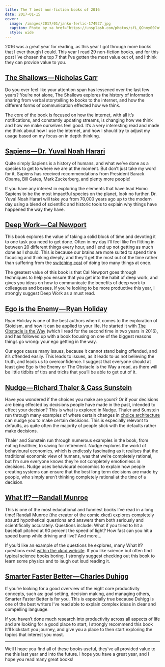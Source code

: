 ```yaml
---
title: The 7 best non-fiction books of 2016
date: 2017-01-15
cover:
  image: /images/2017/01/janko-ferlic-174927.jpg
  caption: Photo by <a href="https://unsplash.com/photos/sfL_QOnmy00?utm_source=unsplash&utm_medium=referral&utm_content=creditCopyText">Janko Ferlič</a> on <a href="https://unsplash.com/?utm_source=unsplash&utm_medium=referral&utm_content=creditCopyText">Unsplash</a>
  style: wide
---
```


2016 was a great year for reading, as this year I got through more books that I ever though I could. This year I read 29 non-fiction books, and for this post I’ve chosen the top 7 that I’ve gotten the most value out of, and I think they can provide value to you.

## [The Shallows — Nicholas Carr](http://www.bookdepository.com/The-Shallows/9780393339758?a_aid=scottmacleod)

Do you ever feel like your attention span has lessened over the last few years? You’re not alone, The Shallows explores the history of information sharing from verbal storytelling to books to the internet, and how the different forms of communication effected how we think.

The core of the book is focused on how the internet, with all it’s notifications, and constantly updating streams, is changing how we think and how we make ourselves feel good. It’s a very interesting read and made me think about how I use the internet, and how I should try to adjust my usage based on my focus on in depth thinking.

## [Sapiens — Dr. Yuval Noah Harari](http://www.bookdepository.com/Sapiens/9780099590088?a_aid=scottmacleod)

Quite simply Sapiens is a history of humans, and what we’ve done as a species to get to where we are at the moment. But don’t just take my word for it, Sapiens has received recommendations from President Barack Obama, Bill Gates, Mark Zuckerberg, and plenty more people!

If you have any interest in exploring the elements that have lead Homo Sapiens to be the most impactful species on the planet, look no further. Dr. Yuval Noah Harari will take you from 70,000 years ago up to the modern day using a blend of scientific and historic tools to explain why things have happened the way they have.

## [Deep Work — Cal Newport](http://www.bookdepository.com/Deep-Work/9780349411903?a_aid=scottmacleod)

This book explores the value of taking a solid block of time and devoting it to one task you need to get done. Often in my day I’ll feel like I’m flitting in between 20 different things every hour, and I end up not getting as much done as I should. This is because our brains are more suited to spend time focusing and thinking deeply, and they’ll get the most out of the time rather than suffering from the [switching cost](http://apa.org/research/action/multitask.aspx) of doing too many things at once.

The greatest value of this book is that Cal Newport goes through techniques to help you ensure that you get into the habit of deep work, and gives you ideas on how to communicate the benefits of deep work to colleagues and bosses. If you’re looking to be more productive this year, I strongly suggest Deep Work as a must read.

## [Ego is the Enemy — Ryan Holiday](http://www.bookdepository.com/Ego-is-Enemy-Ryan-Holiday/9781781257012?a_aid=scottmacleod)

Ryan Holiday is one of the best authors when it comes to the exploration of Stoicism, and how it can be applied to your life. He started it with [The Obstacle is the Way](http://www.bookdepository.com/Obstacle-is-Way-Ryan-Holiday/9781781251492?a_aid=scottmacleod) (which I read for the second time in two years in 2016), and has followed up with a book focusing on one of the biggest reasons things go wrong: your ego getting in the way.

Our egos cause many issues, because it cannot stand being offended, and it’s offended easily. This leads to issues, as it leads to us not believing the truth, and leads us to overconfidence. I suggest that everyone should at least give Ego is the Enemy or The Obstacle is the Way a read, as there will be little tidbits of tips and tricks that you’ll be able to get out of it.

## [Nudge — Richard Thaler & Cass Sunstein](http://www.bookdepository.com/Nudge/9780141040011?a_aid=scottmacleod)

Have you wondered if the choices you make are yours? Or if your decisions are being effected by decisions people have made in the past, intended to effect your decision? This is what is explored in Nudge. Thaler and Sunstein run through many examples of where certain changes in [choice architecture](http://jamesclear.com/choice-architecture) can nudge you to make certain decisions. This is especially relevant to defaults, as quite often the majority of people stick with the defaults rather make decisions.

Thaler and Sunstein run through numerous examples in the book, from eating healthier, to saving for retirement. Nudge explores the world of behavioural economics, which is endlessly fascinating as it realises that the traditional economic view of humans, was that we’re completely rational, but I’m sure everyone knows they’re not completely emotionless in decisions. Nudge uses behavioural economics to explain how people creating systems can ensure that the best long term decisions are made by people, who simply aren’t thinking completely rational at the time of a decision.

## [What If? — Randall Munroe](http://www.bookdepository.com/What-If-/9781848549562?a_aid=scottmacleod)

This is one of the most educational and funniest books I’ve read in a long time! Randall Munroe (the creator of the [comic xkcd](http://xkcd.com/)) explores completely absurd hypothetical questions and answers them both seriously and scientifically accurately. Questions include: What if you tried to hit a baseball pitched at 90 percent the speed of light? How fast can you hit a speed bump while driving and live? And more…

If you’d like an example of the questions he explores, many What If? questions exist [within the xkcd website](http://what-if.xkcd.com/). If you like science but often find typical science books boring, I strongly suggest checking out this book to learn some physics and to laugh out loud reading it.

## [Smarter Faster Better — Charles Duhigg](http://www.bookdepository.com/Smarter--Faster--Better/9780434023462?a_aid=scottmacleod)

If you’re looking for a good overview of the eight core productivity concepts, such as: goal setting, decision making, and managing others, Smarter Faster Better is for you. This is especially true because Duhigg is one of the best writers I’ve read able to explain complex ideas in clear and compelling language.

If you haven’t done much research into productivity across all aspects of life and are looking for a good place to start, I strongly recommend this book It’ll kickstart you journey, and give you a place to then start exploring the topics that interest you most.

---

Well I hope you find all of these books useful, they’ve all provided value to me this last year and into the future. I hope you have a great year, and I hope you read many great books!
